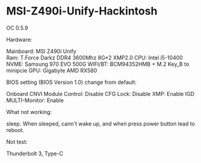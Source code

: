 # MSI-Z490i-Unify-Hackintosh
OC 0.5.9

Hardware:

Mainboard: MSI Z490i Unify  
 Ram: T.Force Darkz DDR4 3600Mhz 8G*2 XMP2.0
CPU: Intel i5-10400
NVME: Samsung 970 EVO 500G
WIFI/BT: BCM94352HMB + M.2 Key_B to minipcie
GPU: Gigabyte AMD RX580


BIOS setting (BIOS Version 1.0) change from default:

Onboard CNVI Module Control: Disable
CFG Lock: Disable
XMP: Enable
IGD MULTI-Monitor: Enable


What not working:

sleep. When sleeped, cann't wake up, and when press power button lead to reboot.

Not test:

Thunderbolt 3, Type-C

